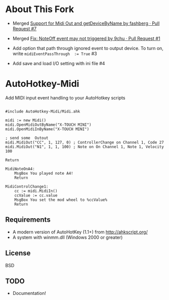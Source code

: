 # About This Fork

- Merged [Support for Midi Out and getDeviceByName by fashberg · Pull Request #7](https://github.com/dannywarren/AutoHotkey-Midi/pull/7)
- Merged [Fix: NoteOff event may not triggered by 9chu · Pull Request #1](https://github.com/dannywarren/AutoHotkey-Midi/pull/1)

- Add option that path through ignored event to output device. To turn on, write `midiEventPassThrough  := True` #3
- Add save and load I/O setting with ini file #4

# AutoHotkey-Midi

Add MIDI input event handling to your AutoHotkey scripts

```ahk

#include AutoHotkey-Midi/Midi.ahk

midi := new Midi()
midi.OpenMidiOutByName("X-TOUCH MINI")
midi.OpenMidiInByName("X-TOUCH MINI")

; send some  Outout
midi.MidiOut("CC", 1, 127, 0) ; ControllerChange on Channel 1, Code 27
midi.MidiOut("N1", 1, 1, 100) ; Note on On Channel 1, Note 1, Velocity 100

Return

MidiNoteOnA4:
	MsgBox You played note A4!
	Return

MidiControlChange1:
	cc := midi.MidiIn()
	ccValue := cc.value
	MsgBox You set the mod wheel to %ccValue%
	Return

```

## Requirements

* A modern version of AutoHotKey (1.1+) from http://ahkscript.org/
* A system with winmm.dll (Windows 2000 or greater)

## License

BSD

## TODO

* Documentation!
